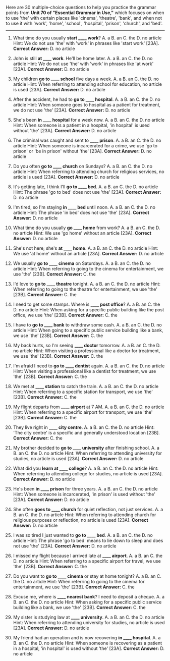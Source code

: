 Here are 30 multiple-choice questions to help you practice the grammar points from **Unit 70 of "Essential Grammar in Use,"** which focuses on when to use 'the' with certain places like 'cinema', 'theatre', 'bank', and when not to use it with 'work', 'home', 'school', 'hospital', 'prison', 'church', and 'bed'.

***

1.  What time do you usually **start ____ work**?
    A. a B. an C. the D. no article
    Hint: We do not use 'the' with 'work' in phrases like 'start work' [23A].
    **Correct Answer:** D. no article

2.  John is still **at ____ work**. He'll be home later.
    A. a B. an C. the D. no article
    Hint: We do not use 'the' with 'work' in phrases like 'at work' [23A].
    **Correct Answer:** D. no article

3.  My children **go to ____ school** five days a week.
    A. a B. an C. the D. no article
    Hint: When referring to attending school for education, no article is used [23A].
    **Correct Answer:** D. no article

4.  After the accident, he had to **go to ____ hospital**.
    A. a B. an C. the D. no article
    Hint: When someone goes to hospital as a patient for treatment, we do not use 'the' [23A].
    **Correct Answer:** D. no article

5.  She's been **in ____ hospital** for a week now.
    A. a B. an C. the D. no article
    Hint: When someone is a patient in a hospital, 'in hospital' is used without 'the' [23A].
    **Correct Answer:** D. no article

6.  The criminal was caught and sent to **____ prison**.
    A. a B. an C. the D. no article
    Hint: When someone is incarcerated for a crime, we use 'go to prison' or 'be in prison' without 'the' [23A].
    **Correct Answer:** D. no article

7.  Do you often **go to ____ church** on Sundays?
    A. a B. an C. the D. no article
    Hint: When referring to attending church for religious services, no article is used [23A].
    **Correct Answer:** D. no article

8.  It's getting late, I think I'll **go to ____ bed**.
    A. a B. an C. the D. no article
    Hint: The phrase 'go to bed' does not use 'the' [23A].
    **Correct Answer:** D. no article

9.  I'm tired, so I'm staying **in ____ bed** until noon.
    A. a B. an C. the D. no article
    Hint: The phrase 'in bed' does not use 'the' [23A].
    **Correct Answer:** D. no article

10. What time do you usually **go ____ home** from work?
    A. a B. an C. the D. no article
    Hint: We use 'go home' without an article [23A].
    **Correct Answer:** D. no article

11. She's not here; she's **at ____ home**.
    A. a B. an C. the D. no article
    Hint: We use 'at home' without an article [23A].
    **Correct Answer:** D. no article

12. We usually **go to ____ cinema** on Saturdays.
    A. a B. an C. the D. no article
    Hint: When referring to going to the cinema for entertainment, we use 'the' [23B].
    **Correct Answer:** C. the

13. I'd love to **go to ____ theatre** tonight.
    A. a B. an C. the D. no article
    Hint: When referring to going to the theatre for entertainment, we use 'the' [23B].
    **Correct Answer:** C. the

14. I need to get some stamps. Where is **____ post office**?
    A. a B. an C. the D. no article
    Hint: When asking for a specific public building like the post office, we use 'the' [23B].
    **Correct Answer:** C. the

15. I have to **go to ____ bank** to withdraw some cash.
    A. a B. an C. the D. no article
    Hint: When going to a specific public service building like a bank, we use 'the' [23B].
    **Correct Answer:** C. the

16. My back hurts, so I'm seeing **____ doctor** tomorrow.
    A. a B. an C. the D. no article
    Hint: When visiting a professional like a doctor for treatment, we use 'the' [23B].
    **Correct Answer:** C. the

17. I'm afraid I need to **go to ____ dentist** again.
    A. a B. an C. the D. no article
    Hint: When visiting a professional like a dentist for treatment, we use 'the' [23B].
    **Correct Answer:** C. the

18. We met at **____ station** to catch the train.
    A. a B. an C. the D. no article
    Hint: When referring to a specific station for transport, we use 'the' [23B].
    **Correct Answer:** C. the

19. My flight departs from **____ airport** at 7 AM.
    A. a B. an C. the D. no article
    Hint: When referring to a specific airport for transport, we use 'the' [23B].
    **Correct Answer:** C. the

20. They live right in **____ city centre**.
    A. a B. an C. the D. no article
    Hint: 'The city centre' is a specific and generally understood location [23B].
    **Correct Answer:** C. the

21. My brother decided to **go to ____ university** after finishing school.
    A. a B. an C. the D. no article
    Hint: When referring to attending university for studies, no article is used [23A].
    **Correct Answer:** D. no article

22. What did you **learn at ____ college**?
    A. a B. an C. the D. no article
    Hint: When referring to attending college for studies, no article is used [23A].
    **Correct Answer:** D. no article

23. He's been **in ____ prison** for three years.
    A. a B. an C. the D. no article
    Hint: When someone is incarcerated, 'in prison' is used without 'the' [23A].
    **Correct Answer:** D. no article

24. She often **goes to ____ church** for quiet reflection, not just services.
    A. a B. an C. the D. no article
    Hint: When referring to attending church for religious purposes or reflection, no article is used [23A].
    **Correct Answer:** D. no article

25. I was so tired I just wanted to **go to ____ bed**.
    A. a B. an C. the D. no article
    Hint: The phrase 'go to bed' means to lie down to sleep and does not use 'the' [23A].
    **Correct Answer:** D. no article

26. I missed my flight because I arrived late at **____ airport**.
    A. a B. an C. the D. no article
    Hint: When referring to a specific airport for travel, we use 'the' [23B].
    **Correct Answer:** C. the

27. Do you want to **go to ____ cinema** or stay at home tonight?
    A. a B. an C. the D. no article
    Hint: When referring to going to the cinema for entertainment, we use 'the' [23B].
    **Correct Answer:** C. the

28. Excuse me, where is **____ nearest bank**? I need to deposit a cheque.
    A. a B. an C. the D. no article
    Hint: When asking for a specific public service building like a bank, we use 'the' [23B].
    **Correct Answer:** C. the

29. My sister is studying law at **____ university**.
    A. a B. an C. the D. no article
    Hint: When referring to attending university for studies, no article is used [23A].
    **Correct Answer:** D. no article

30. My friend had an operation and is now recovering **in ____ hospital**.
    A. a B. an C. the D. no article
    Hint: When someone is recovering as a patient in a hospital, 'in hospital' is used without 'the' [23A].
    **Correct Answer:** D. no article
